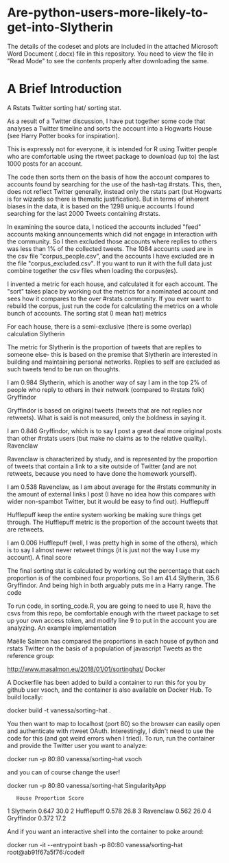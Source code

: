# Are-python-users-more-likely-to-get-into-Slytherin

The details of the codeset and plots are included in the attached Microsoft Word Document (.docx) file in this repository. 
You need to view the file in "Read Mode" to see the contents properly after downloading the same.

A Brief Introduction
=====================

A Rstats Twitter sorting hat/ sorting stat.

As a result of a Twitter discussion, I have put together some code that analyses a Twitter timeline and sorts the account into a Hogwarts House (see Harry Potter books for inspiration).

This is expressly not for everyone, it is intended for R using Twitter people who are comfortable using the rtweet package to download (up to) the last 1000 posts for an account.

The code then sorts them on the basis of how the account compares to accounts found by searching for the use of the hash-tag #rstats. This, then, does not reflect Twitter generally, instead only the rstats part (but Hogwarts is for wizards so there is thematic justification). But in terms of inherent biases in the data, it is based on the 1298 unique accounts I found searching for the last 2000 Tweets containing #rstats.

In examining the source data, I noticed the accounts included "feed" accounts making announcements which did not engage in interaction with the community. So I then excluded those accounts where replies to others was less than 1% of the collected tweets. The 1084 accounts used are in the csv file "corpus_people.csv", and the accounts I have excluded are in the file "corpus_excluded.csv". If you want to run it with the full data just combine together the csv files when loading the corpus(es).

I invented a metric for each house, and calculated it for each account. The "sort" takes place by working out the metrics for a nominated account and sees how it compares to the over #rstats community. If you ever want to rebuild the corpus, just run the code for calculating the metrics on a whole bunch of accounts.
The sorting stat (I mean hat) metrics

For each house, there is a semi-exclusive (there is some overlap) calculation
Slytherin

The metric for Slytherin is the proportion of tweets that are replies to someone else- this is based on the premise that Slytherin are interested in building and maintaining personal networks. Replies to self are excluded as such tweets tend to be run on thoughts.

I am 0.984 Slytherin, which is another way of say I am in the top 2% of people who reply to others in their network (compared to #rstats folk)
Gryffindor

Gryffindor is based on original tweets (tweets that are not replies nor retweets). What is said is not measured, only the boldness in saying it.

I am 0.846 Gryffindor, which is to say I post a great deal more original posts than other #rstats users (but make no claims as to the relative quality).
Ravenclaw

Ravenclaw is characterized by study, and is represented by the proportion of tweets that contain a link to a site outside of Twitter (and are not retweets, because you need to have done the homework yourself).

I am 0.538 Ravenclaw, as I am about average for the #rstats community in the amount of external links I post (I have no idea how this compares with wider non-spambot Twitter, but it would be easy to find out).
Hufflepuff

Hufflepuff keep the entire system working be making sure things get through. The Hufflepuff metric is the proportion of the account tweets that are retweets.

I am 0.006 Hufflepuff (well, I was pretty high in some of the others), which is to say I almost never retweet things (it is just not the way I use my account).
A final score

The final sorting stat is calculated by working out the percentage that each proportion is of the combined four proportions. So I am 41.4 Slytherin, 35.6 Gryffindor. And being high in both arguably puts me in a Harry range.
The code

To run code, in sorting_code.R, you are going to need to use R, have the csvs from this repo, be comfortable enough with the rtweet package to set up your own access token, and modify line 9 to put in the account you are analyzing.
An example implementation

Maëlle Salmon has compared the proportions in each house of python and rstats Twitter on the basis of a population of javascript Tweets as the reference group:

http://www.masalmon.eu/2018/01/01/sortinghat/
Docker

A Dockerfile has been added to build a container to run this for you by github user vsoch, and the container is also available on Docker Hub. To build locally:

docker build -t vanessa/sorting-hat .

You then want to map to localhost (port 80) so the browser can easily open and authenticate with rtweet OAuth. Interestingly, I didn't need to use the code for this (and got weird errors when I tried). To run, run the container and provide the Twitter user you want to analyze:

docker run -p 80:80 vanessa/sorting-hat vsoch

and you can of course change the user!

docker run -p 80:80 vanessa/sorting-hat SingularityApp

       House Proportion Score
1  Slytherin      0.647  30.0
2 Hufflepuff      0.578  26.8
3  Ravenclaw      0.562  26.0
4 Gryffindor      0.372  17.2

And if you want an interactive shell into the container to poke around:

docker run -it --entrypoint bash -p 80:80 vanessa/sorting-hat
root@ab91f67a5f76:/code#

